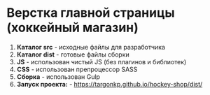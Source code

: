 # Верстка главной страницы (хоккейный магазин)

1) **Каталог src** - исходные файлы для разработчика
2) **Каталог dist** - готовые файлы сборки
3) **JS** - использован чистый JS (без плагинов и библиотек)
4) **CSS** - использован препроцессор SASS
5) **Сборка** - использован Gulp
7) **Запуск проекта:** - https://targonkp.github.io/hockey-shop/dist/